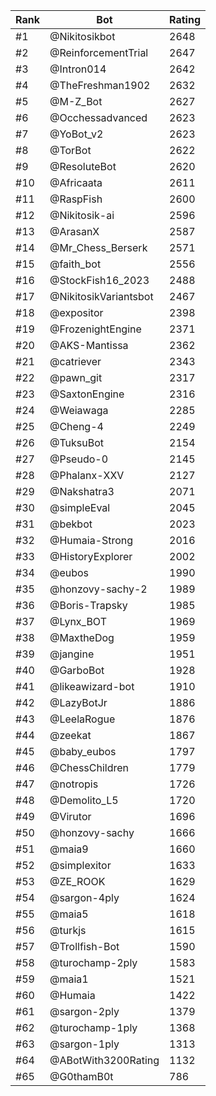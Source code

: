 Rank|Bot|Rating
---|---|---
#1|@Nikitosikbot|2648
#2|@ReinforcementTrial|2647
#3|@Intron014|2642
#4|@TheFreshman1902|2632
#5|@M-Z_Bot|2627
#6|@Occhessadvanced|2623
#7|@YoBot_v2|2623
#8|@TorBot|2622
#9|@ResoluteBot|2620
#10|@Africaata|2611
#11|@RaspFish|2600
#12|@Nikitosik-ai|2596
#13|@ArasanX|2587
#14|@Mr_Chess_Berserk|2571
#15|@faith_bot|2556
#16|@StockFish16_2023|2488
#17|@NikitosikVariantsbot|2467
#18|@expositor|2398
#19|@FrozenightEngine|2371
#20|@AKS-Mantissa|2362
#21|@catriever|2343
#22|@pawn_git|2317
#23|@SaxtonEngine|2316
#24|@Weiawaga|2285
#25|@Cheng-4|2249
#26|@TuksuBot|2154
#27|@Pseudo-0|2145
#28|@Phalanx-XXV|2127
#29|@Nakshatra3|2071
#30|@simpleEval|2045
#31|@bekbot|2023
#32|@Humaia-Strong|2016
#33|@HistoryExplorer|2002
#34|@eubos|1990
#35|@honzovy-sachy-2|1989
#36|@Boris-Trapsky|1985
#37|@Lynx_BOT|1969
#38|@MaxtheDog|1959
#39|@jangine|1951
#40|@GarboBot|1928
#41|@likeawizard-bot|1910
#42|@LazyBotJr|1886
#43|@LeelaRogue|1876
#44|@zeekat|1867
#45|@baby_eubos|1797
#46|@ChessChildren|1779
#47|@notropis|1726
#48|@Demolito_L5|1720
#49|@Virutor|1696
#50|@honzovy-sachy|1666
#51|@maia9|1660
#52|@simplexitor|1633
#53|@ZE_ROOK|1629
#54|@sargon-4ply|1624
#55|@maia5|1618
#56|@turkjs|1615
#57|@Trollfish-Bot|1590
#58|@turochamp-2ply|1583
#59|@maia1|1521
#60|@Humaia|1422
#61|@sargon-2ply|1379
#62|@turochamp-1ply|1368
#63|@sargon-1ply|1313
#64|@ABotWith3200Rating|1132
#65|@G0thamB0t|786
